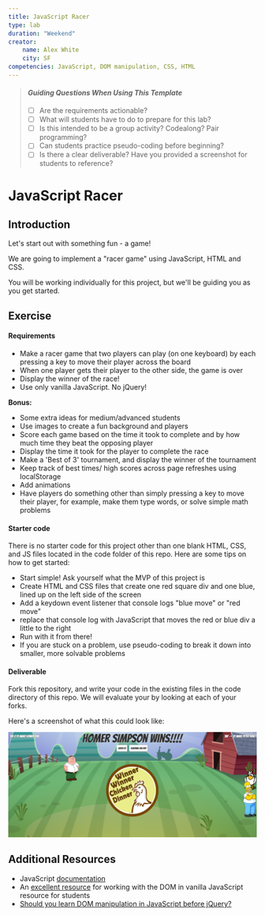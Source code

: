 ```yaml
---
title: JavaScript Racer
type: lab
duration: "Weekend"
creator:
    name: Alex White
    city: SF
competencies: JavaScript, DOM manipulation, CSS, HTML
---
```


> #### *Guiding Questions When Using This Template*
>
> - [ ] Are the requirements actionable?
> - [ ] What will students have to do to prepare for this lab?
> - [ ] Is this intended to be a group activity? Codealong? Pair programming?
> - [ ] Can students practice pseudo-coding before beginning?
> - [ ] Is there a clear deliverable? Have you provided a screenshot for students to reference?

# JavaScript Racer

## Introduction

Let's start out with something fun - a game!

We are going to implement a "racer game" using JavaScript, HTML and CSS.

You will be working individually for this project, but we'll be guiding you as you get started.


## Exercise

#### Requirements

- Make a racer game that two players can play (on one keyboard) by each pressing a key to move their player across the board
- When one player gets their player to the other side, the game is over
- Display the winner of the race!
- Use only vanilla JavaScript. No jQuery!

**Bonus:**
- Some extra ideas for medium/advanced students
- Use images to create a fun background and players
- Score each game based on the time it took to complete and by how much time they beat the opposing player
- Display the time it took for the player to complete the race
- Make a 'Best of 3' tournament, and display the winner of the tournament
- Keep track of best times/ high scores across page refreshes using localStorage
- Add animations
- Have players do something other than simply pressing a key to move their player, for example, make them type words, or solve simple math problems

#### Starter code

There is no starter code for this project other than one blank HTML, CSS, and JS files located in the code folder of this repo. Here are some tips on how to get started:
- Start simple! Ask yourself what the MVP of this project is
- Create HTML and CSS files that create one red square div and one blue, lined up on the left side of the screen
- Add a keydown event listener that console logs "blue move" or "red move"
- replace that console log with JavaScript that moves the red or blue div a little to the right
- Run with it from there!
- If you are stuck on a problem, use pseudo-coding to break it down into smaller, more solvable problems

#### Deliverable

Fork this repository, and write your code in the existing files in the code directory of this repo. We will evaluate your by looking at each of your forks.

Here's a screenshot of what this could look like:

![](chicken.png)

## Additional Resources
- JavaScript [documentation](https://developer.mozilla.org/en-US/docs/Web/JavaScript)
- An [excellent resource](https://developer.mozilla.org/en-US/docs/Web/Events) for working with the DOM in vanilla JavaScript resource for students
- [Should you learn DOM manipulation in JavaScript before jQuery?](https://www.reddit.com/r/javascript/comments/3hpm1v/should_i_learn_dom_manipulation_with_raw/)
